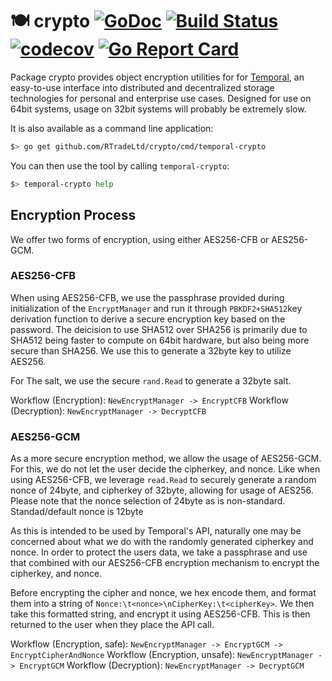 # 🍽 crypto [![GoDoc](https://godoc.org/github.com/RTradeLtd/crypto?status.svg)](https://godoc.org/github.com/RTradeLtd/crypto) [![Build Status](https://travis-ci.com/RTradeLtd/crypto.svg?branch=master)](https://travis-ci.com/RTradeLtd/crypto) [![codecov](https://codecov.io/gh/RTradeLtd/crypto/branch/master/graph/badge.svg)](https://codecov.io/gh/RTradeLtd/crypto) [![Go Report Card](https://goreportcard.com/badge/github.com/RTradeLtd/crypto)](https://goreportcard.com/report/github.com/RTradeLtd/crypto)

Package crypto provides object encryption utilities for for [Temporal](https://github.com/RTradeLtd/Temporal), an easy-to-use interface into distributed and decentralized storage technologies for personal and enterprise use cases. Designed for use on 64bit systems, usage on 32bit systems will probably be extremely slow.

It is also available as a command line application:

```sh
$> go get github.com/RTradeLtd/crypto/cmd/temporal-crypto
```

You can then use the tool by calling `temporal-crypto`:

```sh
$> temporal-crypto help
```

## Encryption Process

We offer two forms of encryption, using either AES256-CFB or AES256-GCM.

### AES256-CFB

When using AES256-CFB, we use the passphrase provided during initialization of the `EncryptManager` and run it through `PBKDF2+SHA512`key derivation function to derive a secure encryption key based on the password. The deicision to use SHA512 over SHA256 is primarily due to SHA512 being faster to compute on 64bit hardware, but also being more secure than SHA256. We use this to generate a 32byte key to utilize AES256.

For The salt, we use the secure `rand.Read` to generate a 32byte salt.

Workflow (Encryption): `NewEncryptManager -> EncryptCFB`
Workflow (Decryption): `NewEncryptManager -> DecryptCFB`
### AES256-GCM

As a more secure encryption method, we allow the usage of AES256-GCM. For this, we do not let the user decide the cipherkey, and nonce. Like when using AES256-CFB, we leverage `read.Read` to securely generate a random nonce of 24byte, and cipherkey of 32byte, allowing for usage of AES256. Please note that the nonce selection of 24byte as is non-standard. Standad/default nonce is 12byte

As this is intended to be used by Temporal's API, naturally one may be concerned about what we do with the randomly generated cipherkey and nonce. In order to protect the users data, we take a passphrase and use that combined with our AES256-CFB encryption mechanism to encrypt the cipherkey, and nonce.

Before encrypting the cipher and nonce, we hex encode them, and format them into a string of `Nonce:\t<nonce>\nCipherKey:\t<cipherKey>`. We then take this formatted string, and encrypt it using AES256-CFB. This is then returned to the user when they place the API call.

Workflow (Encryption, safe): `NewEncryptManager -> EncryptGCM -> EncryptCipherAndNonce`
Workflow (Encryption, unsafe): `NewEncryptManager -> EncryptGCM`
Workflow (Decryption): `NewEncryptManager -> DecryptGCM`